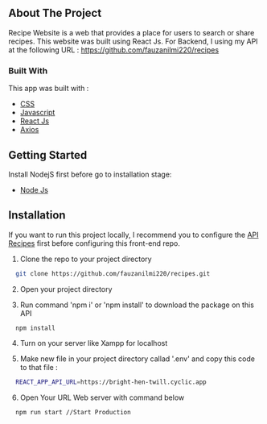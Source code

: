
## About The Project
Recipe Website is a web that provides a place for users to search or share recipes. This website was built using React Js. For Backend, I using my API at the following URL : https://github.com/fauzanilmi220/recipes

### Built With
This app was built with  : <br>
- <a href='https://developer.mozilla.org/en-US/docs/Web/CSS'>CSS</a><br>
- <a href='https://www.javascript.com/'>Javascript</a><br>
- <a href='https://reactjs.org/'>React Js</a><br>
- <a href='https://axios-http.com/'>Axios</a><br>

## Getting Started
Install NodejS first before go to installation stage:
* <a href='https://nodejs.org/en/download'>Node Js</a><br>


## Installation
If you want to run this project locally, I recommend you to configure the <a href='https://github.com/fauzanilmi220/recipes'>API Recipes</a> first before configuring this front-end repo.

1. Clone the repo to your project directory

```bash
  git clone https://github.com/fauzanilmi220/recipes.git
```
2. Open your project directory 

3. Run command 'npm i' or 'npm install' to download the package on this API
```bash
  npm install
```
4. Turn on your server like Xampp for localhost

5. Make new file in your project directory callad '.env' and copy this code to that file :
```bash
  REACT_APP_API_URL=https://bright-hen-twill.cyclic.app
```
6. Open Your URL Web server with command below
```bash
  npm run start //Start Production
```


